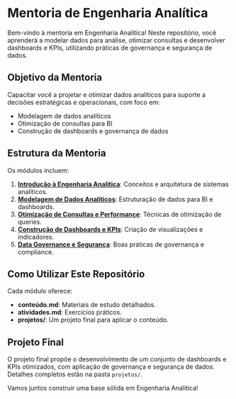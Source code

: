 # Mentoria de Engenharia Analítica

Bem-vindo à mentoria em Engenharia Analítica! Neste repositório, você aprenderá a modelar dados para análise, otimizar consultas e desenvolver dashboards e KPIs, utilizando práticas de governança e segurança de dados.

## Objetivo da Mentoria

Capacitar você a projetar e otimizar dados analíticos para suporte a decisões estratégicas e operacionais, com foco em:
- Modelagem de dados analíticos
- Otimização de consultas para BI
- Construção de dashboards e governança de dados

## Estrutura da Mentoria

Os módulos incluem:
1. **[Introdução à Engenharia Analítica](Módulo-1-Introdução/)**: Conceitos e arquitetura de sistemas analíticos.
2. **[Modelagem de Dados Analíticos](Módulo-2-Modelagem-Analítica/)**: Estruturação de dados para BI e dashboards.
3. **[Otimização de Consultas e Performance](Módulo-3-Otimização-Consultas)**: Técnicas de otimização de queries.
4. **[Construção de Dashboards e KPIs](Módulo-4-Dashboards-KPIs)**: Criação de visualizações e indicadores.
5. **[Data Governance e Segurança](Módulo-5-Governança-Segurança)**: Boas práticas de governança e compliance.

## Como Utilizar Este Repositório

Cada módulo oferece:
- **conteúdo.md**: Materiais de estudo detalhados.
- **atividades.md**: Exercícios práticos.
- **projetos/**: Um projeto final para aplicar o conteúdo.

## Projeto Final

O projeto final propõe o desenvolvimento de um conjunto de dashboards e KPIs otimizados, com aplicação de governança e segurança de dados. Detalhes completos estão na pasta `projetos/`.

Vamos juntos construir uma base sólida em Engenharia Analítica!
